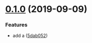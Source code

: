 # [0.1.0](https://github.com/eunjae-lee/gatsby-theme-mdx-blog/compare/v0.0.3...v0.1.0) (2019-09-09)


### Features

* add a ([5dab052](https://github.com/eunjae-lee/gatsby-theme-mdx-blog/commit/5dab052))



